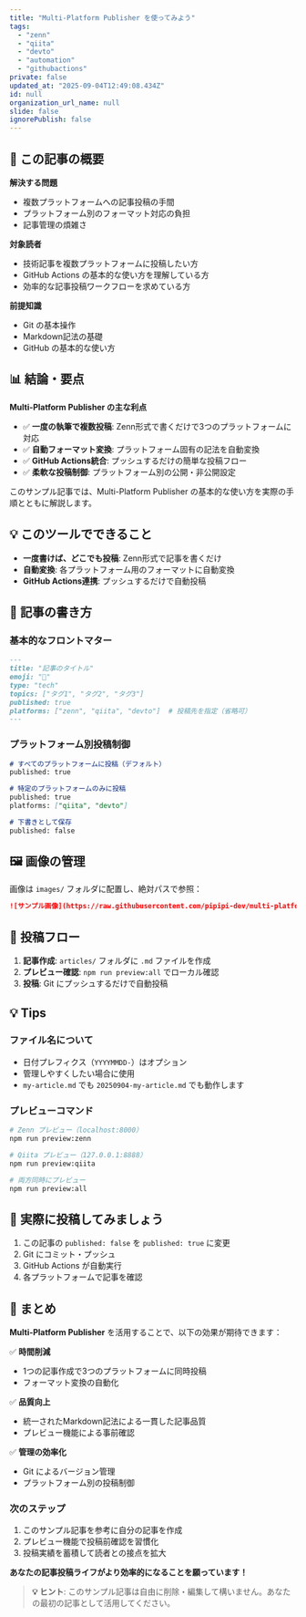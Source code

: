 ```yaml
---
title: "Multi-Platform Publisher を使ってみよう"
tags:
  - "zenn"
  - "qiita"
  - "devto"
  - "automation"
  - "githubactions"
private: false
updated_at: "2025-09-04T12:49:08.434Z"
id: null
organization_url_name: null
slide: false
ignorePublish: false
---
```



## 🎯 この記事の概要

**解決する問題**
- 複数プラットフォームへの記事投稿の手間
- プラットフォーム別のフォーマット対応の負担
- 記事管理の煩雑さ

**対象読者**
- 技術記事を複数プラットフォームに投稿したい方
- GitHub Actions の基本的な使い方を理解している方
- 効率的な記事投稿ワークフローを求めている方

**前提知識**
- Git の基本操作
- Markdown記法の基礎
- GitHub の基本的な使い方

## 📊 結論・要点

**Multi-Platform Publisher の主な利点**
- ✅ **一度の執筆で複数投稿**: Zenn形式で書くだけで3つのプラットフォームに対応
- ✅ **自動フォーマット変換**: プラットフォーム固有の記法を自動変換
- ✅ **GitHub Actions統合**: プッシュするだけの簡単な投稿フロー
- ✅ **柔軟な投稿制御**: プラットフォーム別の公開・非公開設定

このサンプル記事では、Multi-Platform Publisher の基本的な使い方を実際の手順とともに解説します。

## 💡 このツールでできること

- **一度書けば、どこでも投稿**: Zenn形式で記事を書くだけ
- **自動変換**: 各プラットフォーム用のフォーマットに自動変換
- **GitHub Actions連携**: プッシュするだけで自動投稿

## 📝 記事の書き方

### 基本的なフロントマター

```markdown
---
title: "記事のタイトル"
emoji: "🚀"
type: "tech"
topics: ["タグ1", "タグ2", "タグ3"]
published: true
platforms: ["zenn", "qiita", "devto"]  # 投稿先を指定（省略可）
---
```

### プラットフォーム別投稿制御

```markdown
# すべてのプラットフォームに投稿（デフォルト）
published: true

# 特定のプラットフォームのみに投稿
published: true
platforms: ["qiita", "devto"]

# 下書きとして保存
published: false
```

## 🖼️ 画像の管理

画像は `images/` フォルダに配置し、絶対パスで参照：

```markdown
![サンプル画像](https://raw.githubusercontent.com/pipipi-dev/multi-platform-publisher/main/images/sample.png)
```

## 🔄 投稿フロー

1. **記事作成**: `articles/` フォルダに `.md` ファイルを作成
2. **プレビュー確認**: `npm run preview:all` でローカル確認
3. **投稿**: Git にプッシュするだけで自動投稿

## 💡 Tips

### ファイル名について
- 日付プレフィクス（`YYYYMMDD-`）はオプション
- 管理しやすくしたい場合に使用
- `my-article.md` でも `20250904-my-article.md` でも動作します

### プレビューコマンド
```bash
# Zenn プレビュー（localhost:8000）
npm run preview:zenn

# Qiita プレビュー（127.0.0.1:8888）
npm run preview:qiita

# 両方同時にプレビュー
npm run preview:all
```

## 🚀 実際に投稿してみましょう

1. この記事の `published: false` を `published: true` に変更
2. Git にコミット・プッシュ
3. GitHub Actions が自動実行
4. 各プラットフォームで記事を確認

## 🎯 まとめ

**Multi-Platform Publisher** を活用することで、以下の効果が期待できます：

✅ **時間削減**
- 1つの記事作成で3つのプラットフォームに同時投稿
- フォーマット変換の自動化

✅ **品質向上**
- 統一されたMarkdown記法による一貫した記事品質
- プレビュー機能による事前確認

✅ **管理の効率化**
- Git によるバージョン管理
- プラットフォーム別の投稿制御

### 次のステップ
1. このサンプル記事を参考に自分の記事を作成
2. プレビュー機能で投稿前確認を習慣化
3. 投稿実績を蓄積して読者との接点を拡大

**あなたの記事投稿ライフがより効率的になることを願っています！**

> **💡 ヒント**: このサンプル記事は自由に削除・編集して構いません。あなたの最初の記事として活用してください。